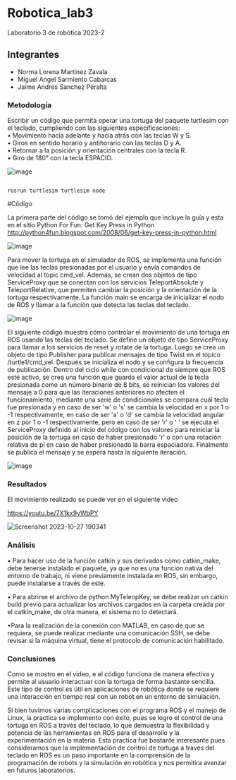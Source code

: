 # Robotica_lab3
Laboratorio 3 de robótica 2023-2
## Integrantes
- Norma Lorena Martinez Zavala
- Miguel Angel Sarmiento Cabarcas
- Jaime Andres Sanchez Peralta
### Metodología
Escribir un código que permita operar una tortuga del paquete turtlesim con el teclado, cumpliendo con las siguientes especificaciones: <br>
• Movimiento hacia adelante y hacia atrás con las teclas W y S. <br>
• Giros en sentido horario y antihorario con las teclas D y A. <br>
• Retornar a la posición y orientación centrales con la tecla R. <br>
• Giro de 180° con la tecla ESPACIO. <br>


![image](https://github.com/misarmientoc/Robotica_lab3/assets/47614570/0e10a00c-34f0-4ade-9424-d08c4590e67d)

```

rosrun turtlesim turtlesim node

```

#Código

La primera parte del código se tomó del ejemplo que incluye la guía y esta en el sitio Python For Fun: Get Key Press in Python http://python4fun.blogspot.com/2008/06/get-key-press-in-python.html

![image](https://github.com/misarmientoc/Robotica_lab3/assets/47614570/35c1fcd9-dee2-4ef1-9de0-6200992266e6)


Para mover la tortuga en el simulador de ROS, se implementa una función que lee las teclas presionadas por el usuario y envía comandos de velocidad al topic cmd_vel. Además, se crean dos objetos de tipo ServiceProxy que se conectan con los servicios TeleportAbsolute y TeleportRelative, que permiten cambiar la posición y la orientación de la tortuga respectivamente. La función main se encarga de inicializar el nodo de ROS y llamar a la función que detecta las teclas del teclado. 

![image](https://github.com/misarmientoc/Robotica_lab3/assets/47614570/188902ef-1ee1-45b0-a3b8-5bc2ea3089da)

El siguiente código muestra cómo controlar el movimiento de una tortuga en ROS usando las teclas del teclado. Se define un objeto de tipo ServiceProxy para llamar a los servicios de reset y rotate de la tortuga. Luego se crea un objeto de tipo Publisher para publicar mensajes de tipo Twist en el tópico /turtle1/cmd_vel. Después se inicializa el nodo y se configura la frecuencia de publicación. Dentro del ciclo while con condicional de siempre que ROS esté activo, se crea una función que guarda el valor actual de la tecla presionada como un número binario de 8 bits, se reinician los valores del mensaje a 0 para que las iteraciones anteriores no afecten el funcionamiento, mediante una serie de condicionales se compara cuál tecla fue presionada y en caso de ser 'w' o 's' se cambia la velocidad en x por 1 o -1 respectivamente, en caso de ser 'a' o 'd' se cambia la velocidad angular en z por 1 o -1 respectivamente, pero en caso de ser 'r' o ' ' se ejecuta el ServiceProxy definido al inicio del código con los valores para reiniciar la posición de la tortuga en caso de haber presionado 'r' o con una rotación relativa de pi en caso de haber presionado la barra espaciadora. Finalmente se publica el mensaje y se espera hasta la siguiente iteración.

![image](https://github.com/misarmientoc/Robotica_lab3/assets/47614570/6a989d66-45dd-4ab3-a0df-001b43268e00)



### Resultados

El movimiento realizado se puede ver en el siguiente video

https://youtu.be/7X1kx9yWbPY

![Screenshot 2023-10-27 190341](https://github.com/misarmientoc/Robotica_lab3/assets/47614570/9ce75160-4284-475b-917c-b41a942915d0)


### Análisis
• Para hacer uso de la función catkin y sus derivados como catkin_make, debe tenerse instalado el paquete, ya que no es una función nativa del entorno de trabajo, ni viene previamente instalada en ROS, sin embargo, puede instalarse a través de este.

• Para abrirse el archivo de python MyTeleopKey, se debe realizar un catkin build previo para actualizar los archivos cargados en la carpeta creada por el catkin_make, de otra manera, el sistema no lo detectará.

•Para la realización de la conexión con MATLAB, en caso de que se requiera, se puede realizar mediante una comunicación SSH, se debe revisar si la máquina virtual, tiene el protocolo de comunicación habilitado.
### Conclusiones

Como se mostro en el video, e el código funciona de manera efectiva y permite al usuario interactuar con la tortuga de forma  bastante sencilla. Este tipo de control es útil en aplicaciones de robótica donde se requiere una interacción en tiempo real con un robot en un entorno de simulación.

Si bien tuvimos varias complicaciones con el programa ROS y el manejo de Linux, la practica se implemento con éxito, pues se logro el control de una tortuga en ROS a través del teclado, lo que demuestra la flexibilidad y potencia de las herramientas en ROS para el desarrollo y la experimentación en la materia.  Esta practica fue bastante interesante pues consideramos que la implementación de control de tortuga a través del teclado en ROS es un paso importante en la comprensión de la programación de robots y la simulación en robótica y nos permitira avanzar en futuros laboratorios.
